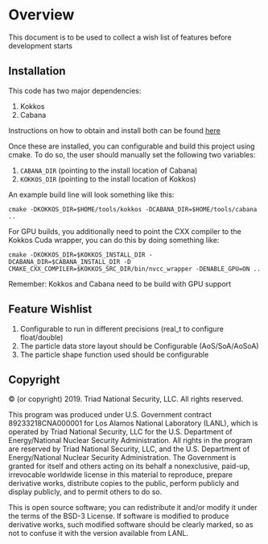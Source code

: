 # Overview 

This document is to be used to collect a wish list of features before
development starts

## Installation

This code has two major dependencies:

1. Kokkos
2. Cabana

Instructions on how to obtain and install both can be found [here](https://github.com/ECP-copa/Cabana/wiki/Build-Instructions)

Once these are installed, you can configurable and build this project using
cmake. To do so, the user should manually set the following two variables:

1. `CABANA_DIR` (pointing to the install location of Cabana)
2. `KOKKOS_DIR` (pointing to the install location of Kokkos)

An example build line will look something like this:

```
cmake -DKOKKOS_DIR=$HOME/tools/kokkos -DCABANA_DIR=$HOME/tools/cabana ..
```

For GPU builds, you additionally need to point the CXX compiler to the Kokkos
Cuda wrapper, you can do this by doing something like:


```
cmake -DKOKKOS_DIR=$KOKKOS_INSTALL_DIR -DCABANA_DIR=$CABANA_INSTALL_DIR -D CMAKE_CXX_COMPILER=$KOKKOS_SRC_DIR/bin/nvcc_wrapper -DENABLE_GPU=ON ..
```

Remember: Kokkos and Cabana need to be build with GPU support


## Feature Wishlist

1. Configurable to run in different precisions (real_t to configure float/double)
2. The particle data store layout should be Configurable (AoS/SoA/AoSoA)
3. The particle shape function used should be configurable 

## Copyright

© (or copyright) 2019. Triad National Security, LLC. All rights reserved.

This program was produced under U.S. Government contract 89233218CNA000001 for Los Alamos National Laboratory (LANL), which is operated by Triad National Security, LLC for the U.S. Department of Energy/National Nuclear Security Administration. All rights in the program are reserved by Triad National Security, LLC, and the U.S. Department of Energy/National Nuclear Security Administration. The Government is granted for itself and others acting on its behalf a nonexclusive, paid-up, irrevocable worldwide license in this material to reproduce, prepare derivative works, distribute copies to the public, perform publicly and display publicly, and to permit others to do so.

This is open source software; you can redistribute it and/or modify it under the terms of the BSD-3 License. If software is modified to produce derivative works, such modified software should be clearly marked, so as not to confuse it with the version available from LANL.
